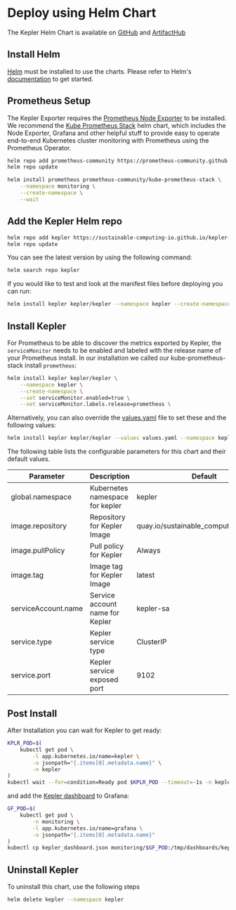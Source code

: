 # Deploy using Helm Chart

The Kepler Helm Chart is available on
[GitHub](https://github.com/sustainable-computing-io/kepler-helm-chart/tree/main)
and [ArtifactHub](https://artifacthub.io/packages/helm/kepler/kepler)

## Install Helm


[Helm](https://helm.sh) must be installed to use the charts.
Please refer to Helm's [documentation](https://helm.sh/docs/) to get started.

## Prometheus Setup

The Kepler Exporter requires the [Prometheus Node
Exporter](https://github.com/prometheus-community/helm-charts/tree/main/charts/prometheus-node-exporter)
to be installed. We recommend the [Kube Prometheus
Stack](https://github.com/prometheus-community/helm-charts/tree/main/charts/kube-prometheus-stack)
helm chart, which includes the Node Exporter, Grafana and other helpful stuff to
provide easy to operate end-to-end Kubernetes cluster monitoring with Prometheus
using the Prometheus Operator.

```bash
helm repo add prometheus-community https://prometheus-community.github.io/helm-charts
helm repo update

helm install prometheus prometheus-community/kube-prometheus-stack \
    --namespace monitoring \
    --create-namespace \
    --wait
```


## Add the Kepler Helm repo

```bash
helm repo add kepler https://sustainable-computing-io.github.io/kepler-helm-chart
helm repo update
```

You can see the latest version by using the following command:

```bash
helm search repo kepler
```

If you would like to test and look at the manifest files before deploying you can run:

```bash
helm install kepler kepler/kepler --namespace kepler --create-namespace --dry-run --devel
```

## Install Kepler

For Prometheus to be able to discover the metrics exported by Kepler, the
`serviceMonitor` needs to be enabled and labeled with the release name of your
Prometheus install. In our installation we called our kube-prometheus-stack install `prometheus`:

```bash
helm install kepler kepler/kepler \
    --namespace kepler \
    --create-namespace \
    --set serviceMonitor.enabled=true \
    --set serviceMonitor.labels.release=prometheus \
```

Alternatively, you can also override the
[values.yaml](https://github.com/sustainable-computing-io/kepler-helm-chart/blob/main/chart/kepler/values.yaml)
file to set these and the following values:

```bash
helm install kepler kepler/kepler --values values.yaml --namespace kepler --create-namespace
```

The following table lists the configurable parameters for this chart and their default values.

Parameter|Description| Default
---|---|---
global.namespace| Kubernetes namespace for kepler |kepler
image.repository|Repository for Kepler Image| quay.io/sustainable\_computing\_io/kepler
image.pullPolicy|Pull policy for Kepler|Always
image.tag|Image tag for Kepler Image |latest
serviceAccount.name|Service account name for Kepler|kepler-sa
service.type|Kepler service type|ClusterIP
service.port|Kepler service exposed port|9102

## Post Install

After Installation you can wait for Kepler to get ready:

```bash
KPLR_POD=$(
    kubectl get pod \
        -l app.kubernetes.io/name=kepler \
        -o jsonpath="{.items[0].metadata.name}" \
        -n kepler
)
kubectl wait --for=condition=Ready pod $KPLR_POD --timeout=-1s -n kepler
```

and add the [Kepler
dashboard](https://github.com/sustainable-computing-io/kepler/blob/main/grafana-dashboards/Kepler-Exporter.json)
to Grafana:

```bash
GF_POD=$(
    kubectl get pod \
        -n monitoring \
        -l app.kubernetes.io/name=grafana \
        -o jsonpath="{.items[0].metadata.name}"
)
kubectl cp kepler_dashboard.json monitoring/$GF_POD:/tmp/dashboards/kepler_dashboard.json
```

## Uninstall Kepler

To uninstall this chart, use the following steps

```bash
helm delete kepler --namespace kepler
```
